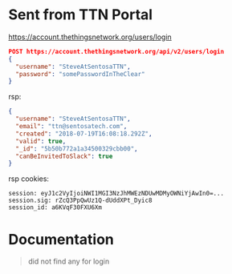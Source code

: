 # Sent from TTN Portal

https://account.thethingsnetwork.org/users/login

```json
POST https://account.thethingsnetwork.org/api/v2/users/login
{
  "username": "SteveAtSentosaTTN",
  "password": "somePasswordInTheClear"
}
```

rsp:
```json
{
  "username": "SteveAtSentosaTTN",
  "email": "ttn@sentosatech.com",
  "created": "2018-07-19T16:08:18.292Z",
  "valid": true,
  "_id": "5b50b772a1a34500329cbb00",
  "canBeInvitedToSlack": true
}
```

rsp cookies:
```
session: eyJ1c2VyIjoiNWI1MGI3NzJhMWEzNDUwMDMyOWNiYjAwIn0=...
session.sig: rZcQ3PpQwUz1Q-dUddXPt_Dyic8
session_id: a6KVqF30FXU6Xm
```

# Documentation

> did not find any for login